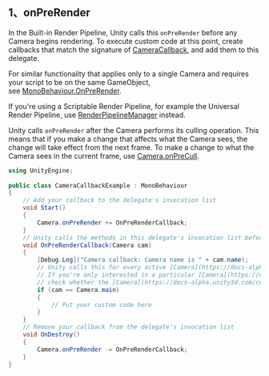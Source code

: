 ## 1、onPreRender
In the Built-in Render Pipeline, Unity calls this `onPreRender` before any Camera begins rendering. To execute custom code at this point, create callbacks that match the signature of [CameraCallback](https://docs-alpha.unity3d.com/cn/2023.2/ScriptReference/Camera.CameraCallback.html), and add them to this delegate.

For similar functionality that applies only to a single Camera and requires your script to be on the same GameObject, see [MonoBehaviour.OnPreRender](https://docs-alpha.unity3d.com/cn/2023.2/ScriptReference/MonoBehaviour.OnPreRender.html).  
  
If you're using a Scriptable Render Pipeline, for example the Universal Render Pipeline, use [RenderPipelineManager](https://docs-alpha.unity3d.com/cn/2023.2/ScriptReference/Rendering.RenderPipelineManager.html) instead.  
  
Unity calls `onPreRender` after the Camera performs its culling operation. This means that if you make a change that affects what the Camera sees, the change will take effect from the next frame. To make a change to what the Camera sees in the current frame, use [Camera.onPreCull](https://docs-alpha.unity3d.com/cn/2023.2/ScriptReference/Camera-onPreCull.html).

```csharp
using UnityEngine;  
  
public class CameraCallbackExample : MonoBehaviour
{
    // Add your callback to the delegate's invocation list
    void Start()
    {
        Camera.onPreRender += OnPreRenderCallback;
    }  
    // Unity calls the methods in this delegate's invocation list before rendering any camera
    void OnPreRenderCallback(Camera cam)
    {
        [Debug.Log]("Camera callback: Camera name is " + cam.name);  
        // Unity calls this for every active [Camera](https://docs-alpha.unity3d.com/cn/2023.2/ScriptReference/Camera.html).
        // If you're only interested in a particular [Camera](https://docs-alpha.unity3d.com/cn/2023.2/ScriptReference/Camera.html),
        // check whether the [Camera](https://docs-alpha.unity3d.com/cn/2023.2/ScriptReference/Camera.html) is the one you're interested in
        if (cam == Camera.main)
        {
            // Put your custom code here
        }
    }  
    // Remove your callback from the delegate's invocation list
    void OnDestroy()
    {
        Camera.onPreRender -= OnPreRenderCallback;
    }
}
```